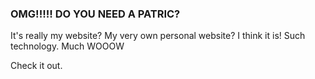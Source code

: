 ### OMG!!!!! DO YOU NEED A PATRIC?

It's really my website? My very own personal website? I think it is! Such technology. Much WOOOW

Check it out.